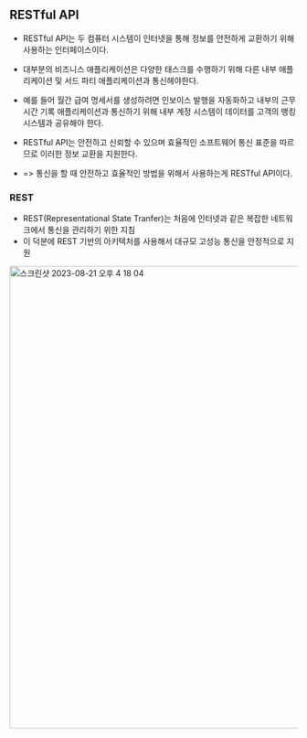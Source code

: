 ## RESTful API

- RESTful API는 두 컴퓨터 시스템이 인터넷을 통해 정보를 안전하게 교환하기 위해 사용하는 인터페이스이다.
- 대부분의 비즈니스 애플리케이션은 다양한 태스크를 수행하기 위해 다른 내부 애플리케이션 및 서드 파티 애플리케이션과 통신헤야한다.
- 예를 들어 월간 급여 명세서를 생성하려면 인보이스 발행을 자동화하고 내부의 근무 시간 기록 애플리케이션과 통신하기 위해 내부 계정 시스템이 데이터를 고객의 뱅킹 시스템과 공유해야 한다.
- RESTful API는 안전하고 신뢰할 수 있으며 효율적인 소프트웨어 통신 표준을 따르므로 이러한 정보 교환을 지원한다.

- => 통신을 할 때 안전하고 효율적인 방법을 위해서 사용하는게 RESTful API이다.

### REST

- REST(Representational State Tranfer)는 처음에 인터넷과 같은 복잡한 네트워크에서 통신을 관리하기 위한 지침
- 이 덕분에 REST 기반의 아키텍처를 사용해서 대규모 고성능 통신을 안정적으로 지원

<img width="809" alt="스크린샷 2023-08-21 오후 4 18 04" src="https://github.com/ehdgusdl9177/NodeJs/assets/75515697/7357c3f7-6cec-4a3e-a60a-a68c028c8a25">
